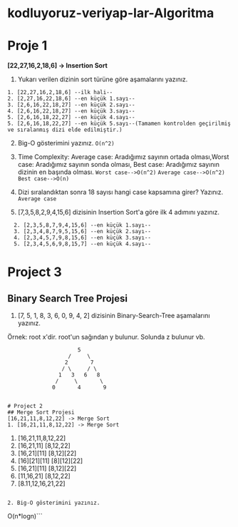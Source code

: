 # kodluyoruz-veriyap-lar-Algoritma

# Proje 1

**[22,27,16,2,18,6] -> Insertion Sort**
1. Yukarı verilen dizinin sort türüne göre aşamalarını yazınız.
```
1. [22,27,16,2,18,6] --ilk hali--
2. [2,27,16,22,18,6] --en küçük 1.sayı--
3. [2,6,16,22,18,27] --en küçük 2.sayı--
4. [2,6,16,22,18,27] --en küçük 3.sayı--
5. [2,6,16,18,22,27] --en küçük 4.sayı--
5. [2,6,16,18,22,27] --en küçük 5.sayı--(Tamamen kontrolden geçirilmiş ve sıralanmış dizi elde edilmiştir.)
```

2. Big-O gösterimini yazınız.
```O(n^2)```
3. Time Complexity: Average case: Aradığımız sayının ortada olması,Worst case: Aradığımız sayının sonda olması, Best case: Aradığımız sayının dizinin en başında olması.
``Worst case-->O(n^2)``
``Average case-->O(n^2)``
``Best case-->O(n)``

4. Dizi sıralandıktan sonra 18 sayısı hangi case kapsamına girer? Yazınız. 
``Average case``
5. [7,3,5,8,2,9,4,15,6] dizisinin Insertion Sort'a göre ilk 4 adımını yazınız. 
```1. [7,3,5,8,2,9,4,15,6] --ilk hali--
  2. [2,3,5,8,7,9,4,15,6] --en küçük 1.sayı--
  3. [2,3,4,8,7,9,5,15,6] --en küçük 2.sayı--
  4. [2,3,4,5,7,9,8,15,6] --en küçük 3.sayı--
  5. [2,3,4,5,6,9,8,15,7] --en küçük 4.sayı--
```

# Project 3
## Binary Search Tree Projesi
1. [7, 5, 1, 8, 3, 6, 0, 9, 4, 2] dizisinin Binary-Search-Tree aşamalarını yazınız.

Örnek: root x'dir. root'un sağından y bulunur. Solunda z bulunur vb.
```
                      5
                   /     \
                  2       7
                 / \     / \
                1   3   6   8
               /     \       \
              0       4       9


# Project 2
## Merge Sort Projesi
[16,21,11,8,12,22] -> Merge Sort
1. [16,21,11,8,12,22] -> Merge Sort
```
1. [16,21,11,8,12,22]
2. [16,21,11] [8,12,22]
3. [16,21][11] [8,12][22]
4. [16][21][11] [8][12][22]
5. [16,21][11] [8,12][22]
6. [11,16,21] [8,12,22]
7. [8.11,12,16,21,22]
```

2. Big-O gösterimini yazınız.
```
O(n*logn)```
